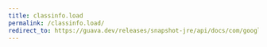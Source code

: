 ```yaml
---
title: classinfo.load
permalink: /classinfo.load/
redirect_to: https://guava.dev/releases/snapshot-jre/api/docs/com/google/common/reflect/ClassPath.ClassInfo.html#load--
---
```


